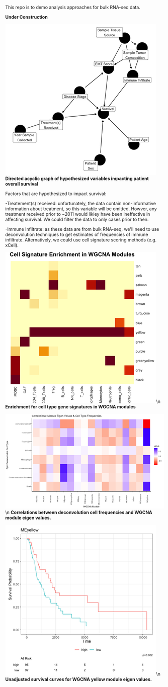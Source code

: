 This repo is to demo analysis approaches for bulk RNA-seq data. 

**Under Construction**



![alt text](https://github.com/SciOmics/TCGA_Melanoma_RNASeq/blob/main/outputs/DAG.png?raw=true)
**Directed acyclic graph of hypothesized variables impacting patient overall survival**

Factors that are hypothesized to impact survival:

-Treatement(s) received: unfortunately, the data contain non-informative information about treatment, so this variable will be omitted. Howver, any treatment received prior to ~2011 would likley have been ineffective in affecting survival. We could filter the data to only cases prior to then. 

-Immune Infiltrate: as these data are from bulk RNA-seq, we'll need to use deconvolution techniques to get estimates of frequencies of immune infiltrate. Alternatively, we could use cell signature scoring methods (e.g. xCell). 

![alt_text](https://github.com/SciOmics/TCGA_Melanoma_RNASeq/blob/main/outputs/cell_types_in_WGCNA_modules.png?raw=true)\n
**Enrichment for cell type gene signatures  in WGCNA modules**

![alt_text](https://github.com/SciOmics/TCGA_Melanoma_RNASeq/blob/main/outputs/module_deconvolution_correlations.png)\n
**Correlations between deconvolution cell frequencies and WGCNA module eigen values.**

![alt_text](https://github.com/SciOmics/TCGA_Melanoma_RNASeq/blob/main/outputs/yellow_module_survival.png)\n
**Unadjusted survival curves for WGCNA yellow module eigen values.**

